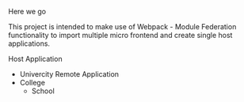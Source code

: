 Here we go

This project is intended to make use of Webpack - Module Federation functionality
to import multiple micro frontend and create single host applications.

Host Application

- Univercity
  Remote Application
- College
  - School
